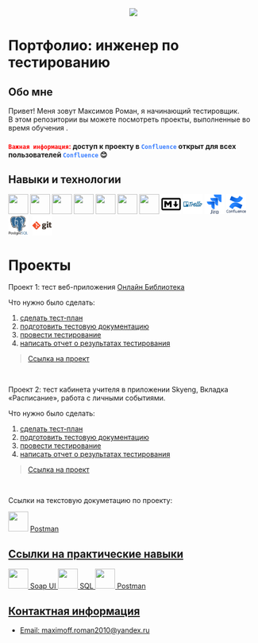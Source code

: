 <div id="header" align="center">
  <img src="https://media.giphy.com/media/M9gbBd9nbDrOTu1Mqx/giphy.gif" width="100"/>
</div>

# Портфолио: инженер по тестированию

## Обо мне 

Привет! Меня зовут Максимов Роман, я начинающий тестировщик. <br>
В этом репозитории вы можете посмотреть проекты, выполненные во время обучения .
<br>

#### <span style='color: red;'>`Важная информация`:</span> доступ к проекту в <span style='color: #387DFF;'>`Confluence` </span> открыт для всех пользователей <span style='color: #387DFF;' >`Confluence`</span> 😊

## Навыки и технологии
<div>
   <img src="https://www.hello-charles.com/hubfs/CharlesLOGO.png" width="40" height="40"/>
   <img src="https://i.ytimg.com/vi/mVfPB6Dtc7s/maxresdefault.jpg" width="40" height="40"/>
   <img src="https://hitamputihseo.com/blog/wp-content/uploads/2020/12/Chrome-DevTools.png"  width="40" height="40"/>
   <img src="https://logovectorseek.com/wp-content/uploads/2020/09/soapui-supported-by-smartbear-logo-vector.png"  width="40" height="40"/>
   <img src="https://cdn-ssl-devio-img.classmethod.jp/wp-content/uploads/2017/07/swagger-eyecatch.png" width="40" height="40"/>
   <img src="https://qase.io/images/q_logo.png?v=2" width="40" height="40"/>
   <img src="https://www.svgrepo.com/show/354202/postman-icon.svg" width="40" height="40"/>
   <img src="https://github.com/devicons/devicon/blob/master/icons/markdown/markdown-original.svg" width="40" height="40"/>
   <img src="https://github.com/devicons/devicon/blob/master/icons/trello/trello-plain-wordmark.svg" width="40" height="40"/>
   <img src="https://github.com/devicons/devicon/blob/master/icons/jira/jira-original-wordmark.svg" width="40" height="40"/>
   <img src="https://github.com/devicons/devicon/blob/master/icons/confluence/confluence-original-wordmark.svg" title="Confluence"  alt="Confluence" width="40" height="40"/> 
   <img src="https://github.com/devicons/devicon/blob/master/icons/postgresql/postgresql-original-wordmark.svg"  width="40" height="40"/>&nbsp;
   <img src="https://github.com/devicons/devicon/blob/master/icons/git/git-original-wordmark.svg" title="Git" **alt="Git" width="40" height="40"/>
</div>

<!--``postman``, ``jira``,``postgresql``,``qase.io``,``Fiddler``, ``Swagger``, ``Trello``, <br>
``SoapUI``, ``Android Studio``, ``xCode``, ``Charles``, ``Git``, ``Chrome DevTools``. >long</span>-->




 # Проекты

<p> Проект 1: тест веб-приложения <a href="https://online-ru-lib-3.herokuapp.com/">Онлайн Библиотека</a></p>
<p>Что нужно было сделать:<p>
<ol>
  <li><a href="https://qa-bag-reportr.atlassian.net/wiki/spaces/~63aee017d3aeefa40542a591/pages/1507483#%D0%A0%D0%B0%D1%81%D0%BF%D0%B8%D1%81%D0%B0%D0%BD%D0%B8%D0%B5">сделать тест-план</a> </li>
  <li><a href="https://app.qase.io/project/LIBRARY"> подготовить тестовую документацию</a></li>
  <li><a href="https://app.qase.io/run/LIBRARY/dashboard/1"> провести тестирование</a></li>
  <li><a href="https://qa-bag-reportr.atlassian.net/wiki/spaces/~63aee017d3aeefa40542a591/pages/1507483">написать отчет о результатах тестирования</a></li>
</ol>

> <a href="https://online-ru-lib-3.herokuapp.com/">Ссылка на проект</a> 


<!--Ссылки на текстовую докуметацию по проекту:

<div>

 
  <img src="https://www.svgrepo.com/show/354202/postman-icon.svg" width="40" height="40"/>
     <a href="https://drive.google.com/drive/folders/1rA2GbcXaXagOBEvxK94YfbO55hwkZjMF?usp=drive_link"> Postman


</div> -->


<!--Ссылки на текстовую докуметацию по проекту:

<div>
  <img src="https://logovectorseek.com/wp-content/uploads/2020/09/soapui-supported-by-smartbear-logo-vector.png"  width="40" height="40"/>
<a href="https://drive.google.com/file/d/1JgjTAhZnHHBJ9QtK1whDLjxhSP1_fam7/view?usp=drive_link"> Soap UI 
  <img src="https://www.svgrepo.com/show/354202/postman-icon.svg" width="40" height="40"/>
  <a href=">


</div> -->

<br> 

<p> Проект 2: тест кабинета учителя в приложении Skyeng, Вкладка «Расписание», работа с личными событиями.</p>
<p>Что нужно было сделать:<p>
<ol>
  <li><a href="https://qa-bag-reportr.atlassian.net/wiki/spaces/~63aee017d3aeefa40542a591/pages/884737/1+2-#%D0%A2%D0%B5%D1%81%D1%82-%D0%BF%D0%BB%D0%B0%D0%BD">сделать тест-план</a> </li>
  <li>
  <a href="https://qa-bag-reportr.atlassian.net/wiki/spaces/~63aee017d3aeefa40542a591/pages/884737/1+2-#%D0%A2%D0%B5%D1%81%D1%82-%D0%BA%D0%B5%D0%B9%D1%81%D1%8B-%D0%B8-%D1%87%D0%B5%D0%BA-%D0%BB%D0%B8%D1%81%D1%82%D1%8B">подготовить тестовую документацию</a></li>
  <li><a href="https://app.qase.io/run/KW/dashboard/2">провести тестирование</a></li>
  <li><a href="https://qa-bag-reportr.atlassian.net/wiki/spaces/~63aee017d3aeefa40542a591/pages/884737/1+2-#%D0%9E%D1%82%D1%87%D0%B5%D1%82-%D0%BE-%D1%82%D0%B5%D1%81%D1%82%D0%B8%D1%80%D0%BE%D0%B2%D0%B0%D0%BD%D0%B8%D0%B8-%D0%B8%D1%82%D0%BE%D0%B3%D0%BE%D0%B2%D0%BE%D0%B3%D0%BE-%D0%BF%D1%80%D0%BE%D0%B5%D0%BA%D1%82%D0%B0">написать отчет о результатах тестирования</a></li>
</ol>

>  <a href="http://skyeng.ru/">Ссылка на проект</a>
<br> 

Ссылки на текстовую докуметацию по проекту:

<div>

 
  <img src="https://www.svgrepo.com/show/354202/postman-icon.svg" width="40" height="40"/>
     <a href="https://drive.google.com/drive/folders/1rA2GbcXaXagOBEvxK94YfbO55hwkZjMF?usp=drive_link"> Postman


</div>

## Ссылки на практические навыки 

<div>

  <img src="https://logovectorseek.com/wp-content/uploads/2020/09/soapui-supported-by-smartbear-logo-vector.png"  width="40" height="40"/>
     <a href="https://drive.google.com/file/d/1JgjTAhZnHHBJ9QtK1whDLjxhSP1_fam7/view?usp=drive_link"> Soap UI
   <img src="https://w7.pngwing.com/pngs/167/148/png-transparent-microsoft-azure-sql-database-microsoft-sql-server-database-blue-text-logo.png" width="40" height="40"/>
     <a href="https://drive.google.com/drive/folders/1bmCMtr8N7bhFIYlY3fKVtsfPnas57lOc?usp=drive_link"> SQL
   <img src="https://www.svgrepo.com/show/354202/postman-icon.svg" width="40" height="40"/>
     <a href="https://drive.google.com/drive/folders/1x0mhhb5NyWqGaTf2tcdPukpko92YHKeX?usp=drive_link"> Postman  
</div>



## Контактная информация
- Email: maximoff.roman2010@yandex.ru


<!--
**Maks4850/Maks4850** is a ✨ _special_ ✨ repository because its `README.md` (this file) appears on your GitHub profile.

Here are some ideas to get you started:

- 🔭 I’m currently working on ...
- 🌱 I’m currently learning ...
- 👯 I’m looking to collaborate on ...
- 🤔 I’m looking for help with ...
- 💬 Ask me about ...
- 📫 How to reach me: ...
- 😄 Pronouns: ...
- ⚡ Fun fact: ...
-->

